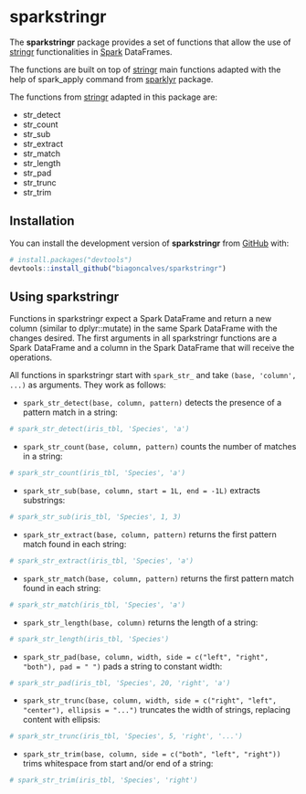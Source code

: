 
<!-- README.md is generated from README.Rmd. Please edit that file -->

# sparkstringr

<!-- badges: start -->

<!-- badges: end -->

The **sparkstringr** package provides a set of functions that allow the
use of [stringr](https://github.com/tidyverse/stringr/) functionalities
in [Spark](https://spark.apache.org/) DataFrames.

The functions are built on top of
[stringr](https://github.com/tidyverse/stringr/) main functions adapted
with the help of spark\_apply command from
[sparklyr](https://github.com/sparklyr/sparklyr) package.

The functions from [stringr](https://github.com/tidyverse/stringr/)
adapted in this package are:

  - str\_detect
  - str\_count
  - str\_sub
  - str\_extract
  - str\_match
  - str\_length
  - str\_pad
  - str\_trunc
  - str\_trim

## Installation

You can install the development version of **sparkstringr** from
[GitHub](https://github.com/) with:

``` r
# install.packages("devtools")
devtools::install_github("biagoncalves/sparkstringr")
```

## Using sparkstringr

Functions in sparkstringr expect a Spark DataFrame and return a new
column (similar to dplyr::mutate) in the same Spark DataFrame with the
changes desired. The first arguments in all sparkstringr functions are a
Spark DataFrame and a column in the Spark DataFrame that will receive
the operations.

All functions in sparkstringr start with `spark_str_` and take `(base,
'column', ...)` as arguments. They work as follows:

  - `spark_str_detect(base, column, pattern)` detects the presence of a
    pattern match in a string:

<!-- end list -->

``` r
# spark_str_detect(iris_tbl, 'Species', 'a')
```

  - `spark_str_count(base, column, pattern)` counts the number of
    matches in a string:

<!-- end list -->

``` r
# spark_str_count(iris_tbl, 'Species', 'a')
```

  - `spark_str_sub(base, column, start = 1L, end = -1L)` extracts
    substrings:

<!-- end list -->

``` r
# spark_str_sub(iris_tbl, 'Species', 1, 3)
```

  - `spark_str_extract(base, column, pattern)` returns the first pattern
    match found in each string:

<!-- end list -->

``` r
# spark_str_extract(iris_tbl, 'Species', 'a')
```

  - `spark_str_match(base, column, pattern)` returns the first pattern
    match found in each string:

<!-- end list -->

``` r
# spark_str_match(iris_tbl, 'Species', 'a')
```

  - `spark_str_length(base, column)` returns the length of a string:

<!-- end list -->

``` r
# spark_str_length(iris_tbl, 'Species')
```

  - `spark_str_pad(base, column, width, side = c("left", "right",
    "both"), pad = " ")` pads a string to constant width:

<!-- end list -->

``` r
# spark_str_pad(iris_tbl, 'Species', 20, 'right', 'a')
```

  - `spark_str_trunc(base, column, width, side = c("right", "left",
    "center"), ellipsis = "...")` truncates the width of strings,
    replacing content with ellipsis:

<!-- end list -->

``` r
# spark_str_trunc(iris_tbl, 'Species', 5, 'right', '...')
```

  - `spark_str_trim(base, column, side = c("both", "left", "right"))`
    trims whitespace from start and/or end of a string:

<!-- end list -->

``` r
# spark_str_trim(iris_tbl, 'Species', 'right')
```
